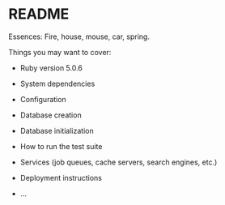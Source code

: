 # README

Essences:
 Fire, house, mouse, car, spring.

Things you may want to cover:

* Ruby version
  5.0.6
* System dependencies

* Configuration

* Database creation

* Database initialization

* How to run the test suite

* Services (job queues, cache servers, search engines, etc.)

* Deployment instructions

* ...
